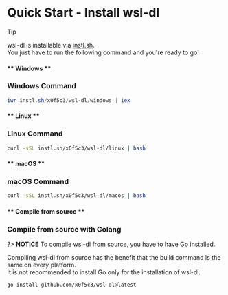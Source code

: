 # Quick Start - Install wsl-dl

> [!TIP]
> wsl-dl is installable via [instl.sh](https://instl.sh).\
> You just have to run the following command and you're ready to go!

<!-- tabs:start -->

#### ** Windows **

### Windows Command

```powershell
iwr instl.sh/x0f5c3/wsl-dl/windows | iex
```

#### ** Linux **

### Linux Command

```bash
curl -sSL instl.sh/x0f5c3/wsl-dl/linux | bash
```

#### ** macOS **

### macOS Command

```bash
curl -sSL instl.sh/x0f5c3/wsl-dl/macos | bash
```

#### ** Compile from source **

### Compile from source with Golang

?> **NOTICE**
To compile wsl-dl from source, you have to have [Go](https://golang.org/) installed.

Compiling wsl-dl from source has the benefit that the build command is the same on every platform.\
It is not recommended to install Go only for the installation of wsl-dl.

```command
go install github.com/x0f5c3/wsl-dl@latest
```

<!-- tabs:end -->
